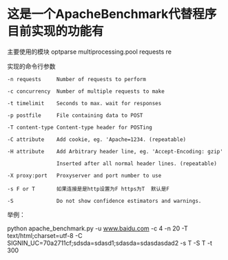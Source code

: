 # 这是一个ApacheBenchmark代替程序 目前实现的功能有

主要使用的模块
optparse
multiprocessing.pool
requests
re


实现的命令行参数

    -n requests     Number of requests to perform
    
    -c concurrency  Number of multiple requests to make
    
    -t timelimit    Seconds to max. wait for responses
    
    -p postfile     File containing data to POST
    
    -T content-type Content-type header for POSTing
    
    -C attribute    Add cookie, eg. 'Apache=1234. (repeatable)
    
    -H attribute    Add Arbitrary header line, eg. 'Accept-Encoding: gzip'
    
                    Inserted after all normal header lines. (repeatable)
                    
    -X proxy:port   Proxyserver and port number to use
    
    -s F or T       如果连接是是http设置为F https为T  默认是F
    
    -S              Do not show confidence estimators and warnings.
    

举例：

python apache_benchmark.py -u www.baidu.com -c 4 -n 20 -T text/html;charset=utf-8 -C SIGNIN_UC=70a2711cf;sdsda=sdasd1;sdasda=sdasdasdad2 -s T -S T -t 300

